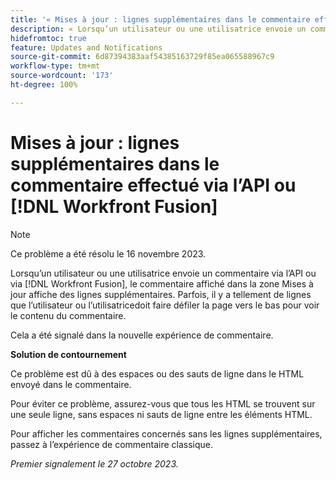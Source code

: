 ```yaml
---
title: '« Mises à jour : lignes supplémentaires dans le commentaire effectué via l’API ou Workfront Fusion »'
description: « Lorsqu’un utilisateur ou une utilisatrice envoie un commentaire via l’API ou via Workfront Fusion, le commentaire affiché dans la zone Mises à jour affiche des lignes supplémentaires. Parfois, il y a tellement de lignes que l’utilisateur ou l’utilisatrice doit faire défiler l’écran pour voir le contenu du commentaire. »
hidefromtoc: true
feature: Updates and Notifications
source-git-commit: 6d87394383aaf54385163729f85ea065588967c9
workflow-type: tm+mt
source-wordcount: '173'
ht-degree: 100%

---
```



# Mises à jour : lignes supplémentaires dans le commentaire effectué via l’API ou [!DNL Workfront Fusion]

>[!NOTE]
>
>Ce problème a été résolu le 16 novembre 2023.

Lorsqu’un utilisateur ou une utilisatrice envoie un commentaire via l’API ou via [!DNL Workfront Fusion], le commentaire affiché dans la zone Mises à jour affiche des lignes supplémentaires. Parfois, il y a tellement de lignes que l’utilisateur ou l’utilisatricedoit faire défiler la page vers le bas pour voir le contenu du commentaire.

Cela a été signalé dans la nouvelle expérience de commentaire.

**Solution de contournement**

Ce problème est dû à des espaces ou des sauts de ligne dans le HTML envoyé dans le commentaire.

Pour éviter ce problème, assurez-vous que tous les HTML se trouvent sur une seule ligne, sans espaces ni sauts de ligne entre les éléments HTML.

Pour afficher les commentaires concernés sans les lignes supplémentaires, passez à l’expérience de commentaire classique.

_Premier signalement le 27 octobre 2023._
